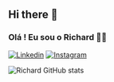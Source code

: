 ## Hi there 👋

### Olá ! Eu sou o Richard 🤙🏼

[![Linkedin](https://img.shields.io/badge/LinkedIn-0077B5?style=for-the-badge&logo=linkedin&logoColor=white)](https://www.linkedin.com/in/richard-zimermann-mota-06b956281/)
[![Instagram](https://img.shields.io/badge/Instagram-E4405F?style=for-the-badge&logo=instagram&logoColor=white)](https://www.instagram.com/richardzimermann.m/)

![Richard GitHub stats](https://github-readme-stats.vercel.app/api?username=RichardZimermannMota&show_icons=true&theme=merko)
